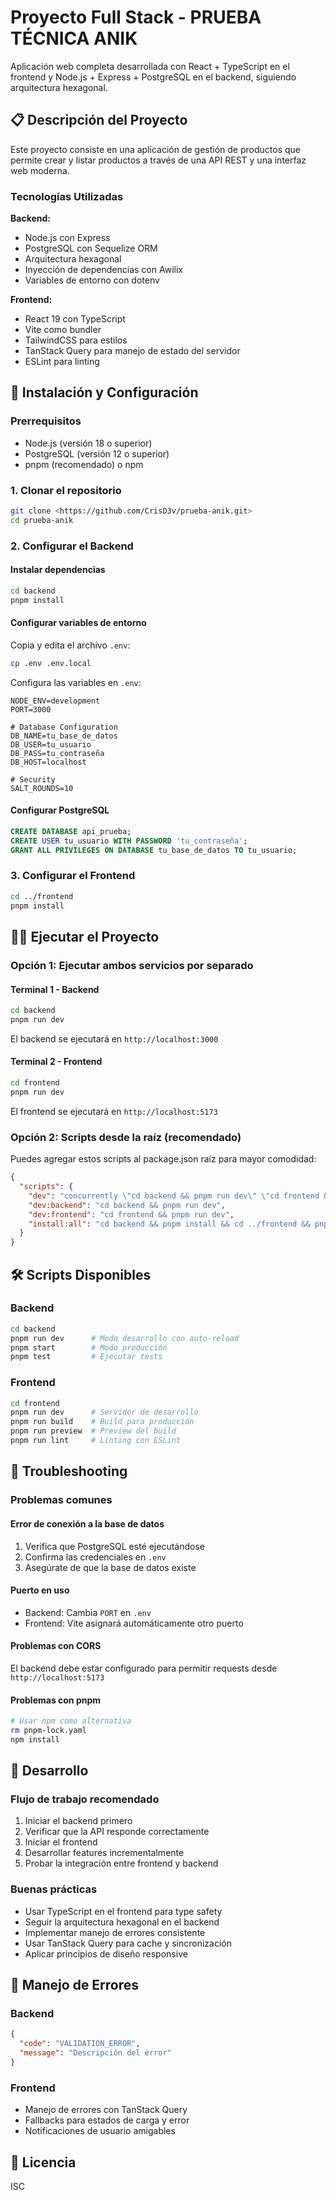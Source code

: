 # Proyecto Full Stack - PRUEBA TÉCNICA ANIK

Aplicación web completa desarrollada con React + TypeScript en el frontend y Node.js + Express + PostgreSQL en el backend, siguiendo arquitectura hexagonal.

## 📋 Descripción del Proyecto

Este proyecto consiste en una aplicación de gestión de productos que permite crear y listar productos a través de una API REST y una interfaz web moderna.

### Tecnologías Utilizadas

**Backend:**
- Node.js con Express
- PostgreSQL con Sequelize ORM
- Arquitectura hexagonal
- Inyección de dependencias con Awilix
- Variables de entorno con dotenv

**Frontend:**
- React 19 con TypeScript
- Vite como bundler
- TailwindCSS para estilos
- TanStack Query para manejo de estado del servidor
- ESLint para linting

## 🚀 Instalación y Configuración

### Prerrequisitos

- Node.js (versión 18 o superior)
- PostgreSQL (versión 12 o superior)
- pnpm (recomendado) o npm

### 1. Clonar el repositorio

```bash
git clone <https://github.com/CrisD3v/prueba-anik.git>
cd prueba-anik
```

### 2. Configurar el Backend

#### Instalar dependencias
```bash
cd backend
pnpm install
```

#### Configurar variables de entorno
Copia y edita el archivo `.env`:

```bash
cp .env .env.local
```

Configura las variables en `.env`:
```env
NODE_ENV=development
PORT=3000

# Database Configuration
DB_NAME=tu_base_de_datos
DB_USER=tu_usuario
DB_PASS=tu_contraseña
DB_HOST=localhost

# Security
SALT_ROUNDS=10
```

#### Configurar PostgreSQL
```sql
CREATE DATABASE api_prueba;
CREATE USER tu_usuario WITH PASSWORD 'tu_contraseña';
GRANT ALL PRIVILEGES ON DATABASE tu_base_de_datos TO tu_usuario;
```

### 3. Configurar el Frontend

```bash
cd ../frontend
pnpm install
```

## 🏃‍♂️ Ejecutar el Proyecto

### Opción 1: Ejecutar ambos servicios por separado

#### Terminal 1 - Backend
```bash
cd backend
pnpm run dev
```
El backend se ejecutará en `http://localhost:3000`

#### Terminal 2 - Frontend
```bash
cd frontend
pnpm run dev
```
El frontend se ejecutará en `http://localhost:5173`

### Opción 2: Scripts desde la raíz (recomendado)

Puedes agregar estos scripts al package.json raíz para mayor comodidad:

```json
{
  "scripts": {
    "dev": "concurrently \"cd backend && pnpm run dev\" \"cd frontend && pnpm run dev\"",
    "dev:backend": "cd backend && pnpm run dev",
    "dev:frontend": "cd frontend && pnpm run dev",
    "install:all": "cd backend && pnpm install && cd ../frontend && pnpm install"
  }
}
```

## 🛠️ Scripts Disponibles

### Backend
```bash
cd backend
pnpm run dev      # Modo desarrollo con auto-reload
pnpm start        # Modo producción
pnpm test         # Ejecutar tests
```

### Frontend
```bash
cd frontend
pnpm run dev      # Servidor de desarrollo
pnpm run build    # Build para producción
pnpm run preview  # Preview del build
pnpm run lint     # Linting con ESLint
```

## 🔧 Troubleshooting

### Problemas comunes

#### Error de conexión a la base de datos
1. Verifica que PostgreSQL esté ejecutándose
2. Confirma las credenciales en `.env`
3. Asegúrate de que la base de datos existe

#### Puerto en uso
- Backend: Cambia `PORT` en `.env`
- Frontend: Vite asignará automáticamente otro puerto

#### Problemas con CORS
El backend debe estar configurado para permitir requests desde `http://localhost:5173`

#### Problemas con pnpm
```bash
# Usar npm como alternativa
rm pnpm-lock.yaml
npm install
```

## 📝 Desarrollo

### Flujo de trabajo recomendado

1. Iniciar el backend primero
2. Verificar que la API responde correctamente
3. Iniciar el frontend
4. Desarrollar features incrementalmente
5. Probar la integración entre frontend y backend

### Buenas prácticas

- Usar TypeScript en el frontend para type safety
- Seguir la arquitectura hexagonal en el backend
- Implementar manejo de errores consistente
- Usar TanStack Query para cache y sincronización
- Aplicar principios de diseño responsive

## 🚨 Manejo de Errores

### Backend
```json
{
  "code": "VALIDATION_ERROR",
  "message": "Descripción del error"
}
```

### Frontend
- Manejo de errores con TanStack Query
- Fallbacks para estados de carga y error
- Notificaciones de usuario amigables

## 📄 Licencia

ISC